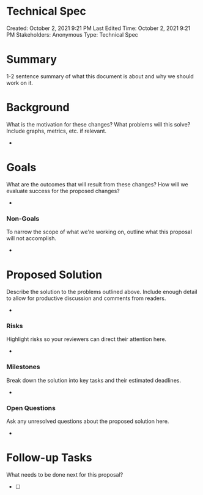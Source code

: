 # Technical Spec

Created: October 2, 2021 9:21 PM
Last Edited Time: October 2, 2021 9:21 PM
Stakeholders: Anonymous
Type: Technical Spec

# Summary

1-2 sentence summary of what this document is about and why we should work on it. 

# Background

What is the motivation for these changes? What problems will this solve? Include graphs, metrics, etc. if relevant. 

- 

# Goals

What are the outcomes that will result from these changes? How will we evaluate success for the proposed changes? 

- 

### Non-Goals

To narrow the scope of what we're working on, outline what this proposal will not accomplish.

- 

# Proposed Solution

Describe the solution to the problems outlined above. Include enough detail to allow for productive discussion and comments from readers.

- 

### Risks

Highlight risks so your reviewers can direct their attention here. 

- 

### Milestones

Break down the solution into key tasks and their estimated deadlines. 

- 

### Open Questions

Ask any unresolved questions about the proposed solution here.

- 

# Follow-up Tasks

What needs to be done next for this proposal? 

- [ ]